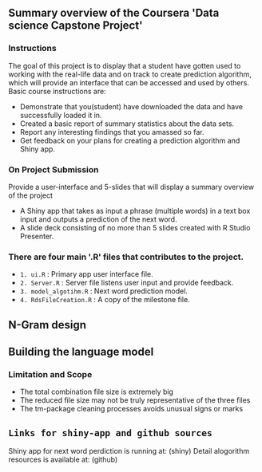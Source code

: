 ## **Summary overview of the Coursera 'Data science Capstone Project'**

### Instructions

The goal of this project is to display that a student have gotten used to working with the real-life data and on track to create prediction algorithm, which will provide an interface that can be accessed and used by others. Basic course instructions are:
  - Demonstrate that you(student) have downloaded the data and have successfully loaded it in.
  - Created a basic report of summary statistics about the data sets.
  - Report any interesting findings that you amassed so far.
  - Get feedback on your plans for creating a prediction algorithm and Shiny app.

### On Project Submission
Provide a user-interface and 5-slides that will display a summary overview of the project

* A Shiny app that takes as input a phrase (multiple words) in a text box input and outputs a prediction of the next word.
* A slide deck consisting of no more than 5 slides created with R Studio Presenter.

### There are four main '.R' files that contributes to the project.

* `1. ui.R` : Primary app user interface file.
* `2. Server.R` : Server file listens user input and provide feedback.
* `3. model_algotihm.R` : Next word prediction model.
* `4. RdsFileCreation.R` : A copy of the milestone file.

## N-Gram design


## Building the language model



### Limitation and Scope
* The total combination file size is extremely big
* The reduced file size may not be truly representative of the three files
* The tm-package cleaning processes avoids unusual signs or marks



## **`Links for shiny-app and github sources`**

Shiny app for next word perdiction is running at: (shiny)
Detail alogorithm resources is available at: (github)

